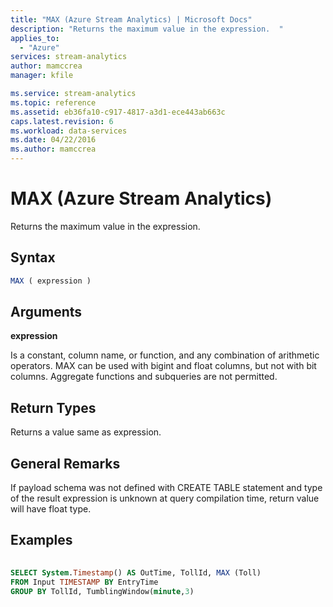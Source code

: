 ```yaml
---
title: "MAX (Azure Stream Analytics) | Microsoft Docs"
description: "Returns the maximum value in the expression.  "
applies_to: 
  - "Azure"
services: stream-analytics
author: mamccrea
manager: kfile

ms.service: stream-analytics
ms.topic: reference
ms.assetid: eb36fa10-c917-4817-a3d1-ece443ab663c
caps.latest.revision: 6
ms.workload: data-services
ms.date: 04/22/2016
ms.author: mamccrea
---
```

# MAX (Azure Stream Analytics)
  Returns the maximum value in the expression.  
  
 ## Syntax  
  
```SQL   
MAX ( expression )  
```  
  
## Arguments  
 **expression**  
  
 Is a constant, column name, or function, and any combination of arithmetic operators. MAX can be used with bigint and float columns, but not with bit columns. Aggregate functions and subqueries are not permitted.  
  
## Return Types  
 Returns a value same as expression.  
  
## General Remarks  
 If payload schema was not defined with CREATE TABLE statement and type of the result expression is unknown at query compilation time, return value will have float type.  
  
## Examples  
  
```SQL  
  
SELECT System.Timestamp() AS OutTime, TollId, MAX (Toll)   
FROM Input TIMESTAMP BY EntryTime  
GROUP BY TollId, TumblingWindow(minute,3)  
  
```  
  
  
